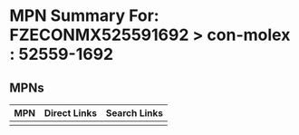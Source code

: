 



# MPN Summary For: FZECONMX525591692 > con-molex : 52559-1692

## MPNs
  

|MPN|Direct Links|Search Links|
| :--- | :--- | :--- |
||||
